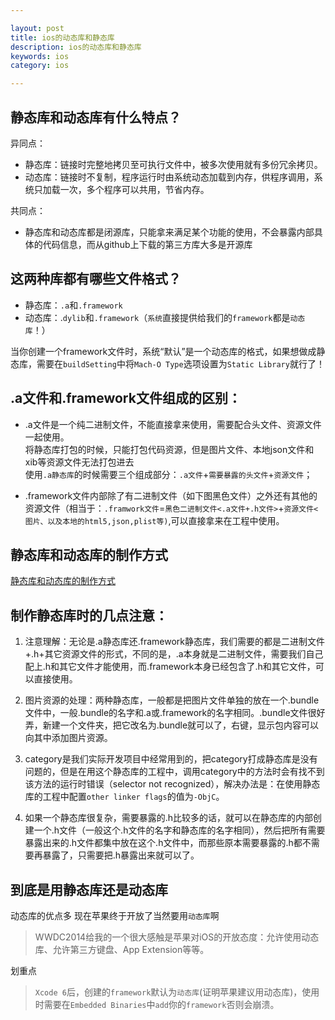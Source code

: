 ```yaml
---

layout: post
title: ios的动态库和静态库
description: ios的动态库和静态库
keywords: ios
category: ios

---
```


## 静态库和动态库有什么特点？

异同点：

+ 静态库：链接时完整地拷贝至可执行文件中，被多次使用就有多份冗余拷贝。
+ 动态库：链接时不复制，程序运行时由系统动态加载到内存，供程序调用，系统只加载一次，多个程序可以共用，节省内存。

共同点：

+ 静态库和动态库都是闭源库，只能拿来满足某个功能的使用，不会暴露内部具体的代码信息，而从github上下载的第三方库大多是开源库

## 这两种库都有哪些文件格式？

+ 静态库：`.a`和`.framework`
+ 动态库：.`dylib`和`.framework`（`系统`直接提供给我们的`framework`都是`动态库`！）

当你创建一个framework文件时，系统“默认”是一个动态库的格式，如果想做成静态库，需要在`buildSetting`中将`Mach-O Type`选项设置为`Static Library`就行了！

## .a文件和.framework文件组成的区别：

+ .a文件是一个纯二进制文件，不能直接拿来使用，需要配合头文件、资源文件一起使用。   
将静态库打包的时候，只能打包代码资源，但是图片文件、本地json文件和xib等资源文件无法打包进去    
使用`.a静态库`的时候需要三个组成部分：`.a文件`+`需要暴露的头文件`+`资源文件`；

+ .framework文件内部除了有二进制文件（如下图黑色文件）之外还有其他的资源文件（相当于：`.framwork文件`=`黑色二进制文件<.a文件+.h文件>`+`资源文件<图片、以及本地的html5,json,plist等)`,可以直接拿来在工程中使用。

## 静态库和动态库的制作方式

[静态库和动态库的制作方式](http://www.jianshu.com/p/57a63261046e)

## 制作静态库时的几点注意：

1. 注意理解：无论是.a静态库还.framework静态库，我们需要的都是二进制文件+.h+其它资源文件的形式，不同的是，.a本身就是二进制文件，需要我们自己配上.h和其它文件才能使用，而.framework本身已经包含了.h和其它文件，可以直接使用。

2. 图片资源的处理：两种静态库，一般都是把图片文件单独的放在一个.bundle文件中，一般.bundle的名字和.a或.framework的名字相同。.bundle文件很好弄，新建一个文件夹，把它改名为.bundle就可以了，右键，显示包内容可以向其中添加图片资源。

3. category是我们实际开发项目中经常用到的，把category打成静态库是没有问题的，但是在用这个静态库的工程中，调用category中的方法时会有找不到该方法的运行时错误（selector not recognized），解决办法是：在使用静态库的工程中配置`other linker flags`的值为`-ObjC`。

4. 如果一个静态库很复杂，需要暴露的.h比较多的话，就可以在静态库的内部创建一个.h文件（一般这个.h文件的名字和静态库的名字相同），然后把所有需要暴露出来的.h文件都集中放在这个.h文件中，而那些原本需要暴露的.h都不需要再暴露了，只需要把.h暴露出来就可以了。

## 到底是用静态库还是动态库

动态库的优点多 现在苹果终于开放了当然要用`动态库`啊

> WWDC2014给我的一个很大感触是苹果对iOS的开放态度：允许使用动态库、允许第三方键盘、App Extension等等。

划重点

> `Xcode 6`后，创建的`framework`默认为`动态库`(证明苹果建议用动态库)，使用时需要在`Embedded Binaries`中`add`你的`framework`否则会崩溃。


